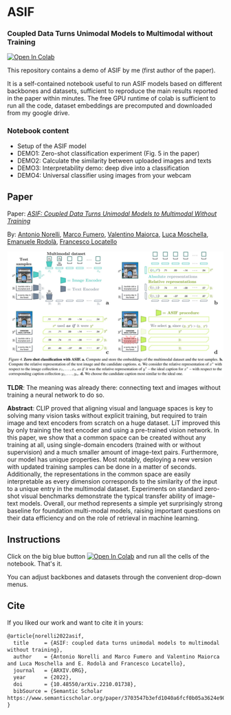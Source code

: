 # ASIF
### Coupled Data Turns Unimodal Models to Multimodal without Training

[![Open In Colab](https://colab.research.google.com/assets/colab-badge.svg)](https://colab.research.google.com/github/noranta4/ASIF/blob/main/ASIF_colab_demo.ipynb)

This repository contains a demo of ASIF by me (first author of the paper).

It is a self-contained notebook useful to run ASIF models based on different backbones and datasets, sufficient to reproduce the main results reported in the paper within minutes. The free GPU runtime of colab is sufficient to run all the code, dataset embeddings are precomputed and downloaded from my google drive.

### Notebook content
- Setup of the ASIF model
- DEMO1: Zero-shot classification experiment (Fig. 5 in the paper)
- DEMO2: Calculate the similarity between uploaded images and texts
- DEMO3: Interpretability demo: deep dive into a classification
- DEMO4: Universal classifier using images from your webcam 

## Paper

Paper: [*ASIF: Coupled Data Turns Unimodal Models to Multimodal Without Training*](https://arxiv.org/abs/2210.01738)

By: [Antonio Norelli](https://noranta4.com/),
[Marco Fumero](https://gladia.di.uniroma1.it/authors/fumero/),
[Valentino Maiorca](https://gladia.di.uniroma1.it/authors/maiorca/)\,
[Luca Moschella](https://luca.moschella.dev/)\,
[Emanuele Rodolà](https://gladia.di.uniroma1.it/authors/rodola/),
[Francesco Locatello](https://www.francescolocatello.com/)

<img src="https://github.com/noranta4/ASIF/blob/main/asif_teaser.JPG" alt="Image" width="800">

**TLDR**: The meaning was already there: connecting text and images without training a neural network to do so.

**Abstract**: CLIP proved that aligning visual and language spaces is key to solving many vision tasks without explicit training, but required to train image and text encoders from scratch on a huge dataset. LiT improved this by only training the text encoder and using a pre-trained vision network. In this paper, we show that a common space can be created without any training at all, using single-domain encoders (trained with or without supervision) and a much smaller amount of image-text pairs. Furthermore, our model has unique properties. Most notably, deploying a new version with updated training samples can be done in a matter of seconds. Additionally, the representations in the common space are easily interpretable as every dimension corresponds to the similarity of the input to a unique entry in the multimodal dataset. Experiments on standard zero-shot visual benchmarks demonstrate the typical transfer ability of image-text models. Overall, our method represents a simple yet surprisingly strong baseline for foundation multi-modal models, raising important questions on their data efficiency and on the role of retrieval in machine learning.


## Instructions

Click on the big blue button [![Open In Colab](https://colab.research.google.com/assets/colab-badge.svg)](https://colab.research.google.com/github/noranta4/ASIF/blob/main/ASIF_colab_demo.ipynb) and run all the cells of the notebook. That's it.

You can adjust backbones and datasets through the convenient drop-down menus. 

## Cite
If you liked our work and want to cite it in yours:
```
@article{norelli2022asif,
  title     = {ASIF: coupled data turns unimodal models to multimodal without training},
  author    = {Antonio Norelli and Marco Fumero and Valentino Maiorca and Luca Moschella and E. Rodolà and Francesco Locatello},
  journal   = {ARXIV.ORG},
  year      = {2022},
  doi       = {10.48550/arXiv.2210.01738},
  bibSource = {Semantic Scholar https://www.semanticscholar.org/paper/3703547b3efd1040a6fcf0b05a3624e900364ae8}
}
```
